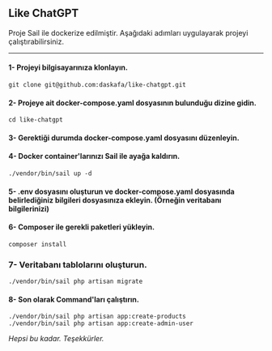 ## Like ChatGPT


Proje Sail ile dockerize edilmiştir. Aşağıdaki adımları uygulayarak projeyi çalıştırabilirsiniz.

---

#### 1- Projeyi bilgisayarınıza klonlayın.
```
git clone git@github.com:daskafa/like-chatgpt.git
```

#### 2- Projeye ait docker-compose.yaml dosyasının bulunduğu dizine gidin.
```
cd like-chatgpt
```

#### 3- Gerektiği durumda docker-compose.yaml dosyasını düzenleyin.
#### 4- Docker container'larınızı Sail ile ayağa kaldırın.
```
./vendor/bin/sail up -d
```

#### 5- .env dosyasını oluşturun ve docker-compose.yaml dosyasında belirlediğiniz bilgileri dosyasınıza ekleyin. (Örneğin veritabanı bilgilerinizi)

#### 6- Composer ile gerekli paketleri yükleyin.
```
composer install
```

### 7- Veritabanı tablolarını oluşturun.
```
./vendor/bin/sail php artisan migrate
```

#### 8- Son olarak Command'ları çalıştırın.
```
./vendor/bin/sail php artisan app:create-products 
./vendor/bin/sail php artisan app:create-admin-user
```

*Hepsi bu kadar. Teşekkürler.*
